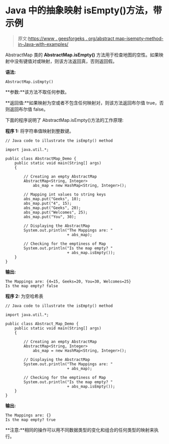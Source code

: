 # Java 中的抽象映射 isEmpty()方法，带示例

> 原文:[https://www . geesforgeks . org/abstract map-isempty-method-in-Java-with-examples/](https://www.geeksforgeeks.org/abstractmap-isempty-method-in-java-with-examples/)

AbstractMap 类的 **AbstractMap.isEmpty()** 方法用于检查地图的空性。如果映射中没有键值对或映射，则该方法返回真，否则返回假。

**语法:**

```
AbstractMap.isEmpty()
```

**参数:**该方法不取任何参数。

**返回值:**如果映射为空或者不包含任何映射对，则该方法返回布尔值 true，否则返回布尔值 false。

下面的程序说明了 AbstractMap.isEmpty()方法的工作原理:

**程序 1:** 将字符串值映射到整数键。

```
// Java code to illustrate the isEmpty() method

import java.util.*;

public class AbstractMap_Demo {
    public static void main(String[] args)
    {

        // Creating an empty AbstractMap
        AbstractMap<String, Integer>
            abs_map = new HashMap<String, Integer>();

        // Mapping int values to string keys
        abs_map.put("Geeks", 10);
        abs_map.put("4", 15);
        abs_map.put("Geeks", 20);
        abs_map.put("Welcomes", 25);
        abs_map.put("You", 30);

        // Displaying the AbstractMap
        System.out.println("The Mappings are: "
                           + abs_map);

        // Checking for the emptiness of Map
        System.out.println("Is the map empty? "
                           + abs_map.isEmpty());
    }
}
```

**输出:**

```
The Mappings are: {4=15, Geeks=20, You=30, Welcomes=25}
Is the map empty? false

```

**程序 2:** 为空哈希表

```
// Java code to illustrate the isEmpty() method

import java.util.*;

public class Abstract_Map_Demo {
    public static void main(String[] args)
    {

        // Creating an empty AbstractMap
        AbstractMap<String, Integer>
            abs_map = new HashMap<String, Integer>();

        // Displaying the AbstractMap
        System.out.println("The Mappings are: "
                           + abs_map);

        // Checking for the emptiness of Map
        System.out.println("Is the map empty? "
                           + abs_map.isEmpty());
    }
}
```

**输出:**

```
The Mappings are: {}
Is the map empty? true

```

**注意:**相同的操作可以用不同数据类型的变化和组合的任何类型的映射来执行。